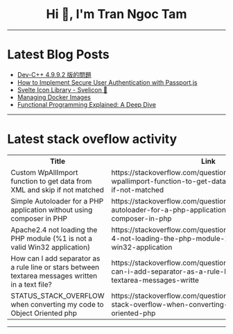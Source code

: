<h1 align="center">Hi 👋, I'm Tran Ngoc Tam</h1>

---

# Latest Blog Posts 
<!-- BLOG-POST-LIST:START -->
- [Dev-C++ 4.9.9.2 版的問題](https://dev.to/codemee/dev-c-4992-ban-de-wen-ti-nem)
- [How to Implement Secure User Authentication with Passport.js](https://dev.to/rowsanali/how-to-implement-secure-user-authentication-with-passportjs-401j)
- [Svelte Icon Library - Svelicon 🎨](https://dev.to/developerbishwas/svelte-icon-library-svelicon-1bda)
- [Managing Docker Images](https://dev.to/godofgeeks/managing-docker-images-5fdl)
- [Functional Programming Explained: A Deep Dive](https://dev.to/leapcell/functional-programming-explained-a-deep-dive-knh)
<!-- BLOG-POST-LIST:END -->

---

# Latest stack oveflow activity
<table>
  <tr><th>Title</th><th>Link</th></tr>
  <!-- STACKOVERFLOW:START --><tr><td>Custom WpAllImport function to get data from XML and skip if not matched</td><td>https://stackoverflow.com/questions/79438670/custom-wpallimport-function-to-get-data-from-xml-and-skip-if-not-matched</td></tr><tr><td>Simple Autoloader for a PHP application without using composer in PHP</td><td>https://stackoverflow.com/questions/79438088/simple-autoloader-for-a-php-application-without-using-composer-in-php</td></tr><tr><td>Apache2.4 not loading the PHP module &lpar;%1 is not a valid Win32 application&rpar;</td><td>https://stackoverflow.com/questions/79438026/apache2-4-not-loading-the-php-module-1-is-not-a-valid-win32-application</td></tr><tr><td>How can I add separator as a rule line or stars between textarea messages written in a text file?</td><td>https://stackoverflow.com/questions/79437937/how-can-i-add-separator-as-a-rule-line-or-stars-between-textarea-messages-writte</td></tr><tr><td>STATUS_STACK_OVERFLOW when converting my code to Object Oriented php</td><td>https://stackoverflow.com/questions/79437745/status-stack-overflow-when-converting-my-code-to-object-oriented-php</td></tr><!-- STACKOVERFLOW:END -->
</table>

---


